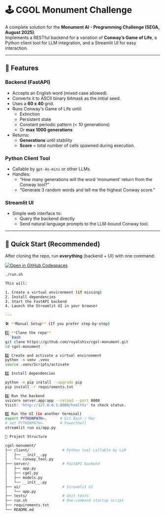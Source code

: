 # 🕹 CGOL Monument Challenge

A complete solution for the **Monument AI - Programming Challenge (SEGA, August 2025)**.  
Implements a RESTful backend for a variation of **Conway’s Game of Life**, a Python client tool for LLM integration, and a Streamlit UI for easy interaction.

---

## 📜 Features

### Backend (FastAPI)
- Accepts an English word (mixed case allowed).
- Converts it to ASCII binary bitmask as the initial seed.
- Uses a **60 x 40** grid.
- Runs Conway's Game of Life until:
  - Extinction
  - Persistent state
  - Constant periodic pattern (< 10 generations)
  - Or **max 1000 generations**
- Returns:
  - **Generations** until stability
  - **Score** = total number of cells spawned during execution.

### Python Client Tool
- Callable by `gpt-4o-mini` or other LLMs.
- Handles:
  - “How many generations will the word ‘monument’ return from the Conway tool?”
  - “Generate 3 random words and tell me the highest Conway score.”

### Streamlit UI
- Simple web interface to:
  - Query the backend directly
  - Send natural language prompts to the LLM-bound Conway tool.

---

## 🚀 Quick Start (Recommended)

After cloning the repo, run **everything** (backend + UI) with one command:

[![Open in GitHub Codespaces](https://github.com/codespaces/badge.svg)](https://codespaces.new/royalshiv/cgol-monument)

```bash
./run.sh

This will:

1. Create a virtual environment (if missing)
2. Install dependencies
3. Start the FastAPI backend
4. Launch the Streamlit UI in your browser

---

🛠 **Manual Setup** (If you prefer step-by-step)

1️⃣ **Clone the repo**
```bash
git clone https://github.com/royalshiv/cgol-monument.git
cd cgol-monument

2️⃣ Create and activate a virtual environment
python -m venv .venv
source .venv/Scripts/activate

3️⃣ Install dependencies

python -m pip install --upgrade pip
pip install -r requirements.txt

4️⃣ Run the backend
uvicorn server.app:app --reload --port 8000
Visit: 'http://127.0.0.1:8000/healthz' to check status.

5️⃣ Run the UI (in another terminal)
export PYTHONPATH=.      # Git Bash / Mac
# set PYTHONPATH=.       # PowerShell
streamlit run ui/app.py

📂 Project Structure

cgol-monument/
├── client/               # Python tool callable by LLM
│   ├── __init__.py
│   └── conway_tool.py
├── server/               # FastAPI backend
│   ├── app.py
│   ├── cgol.py
│   ├── models.py
│   └── __init__.py
├── ui/                   # Streamlit UI
│   └── app.py
├── tests/                # Unit tests
├── run.sh                # One-command startup script
├── requirements.txt
└── README.md